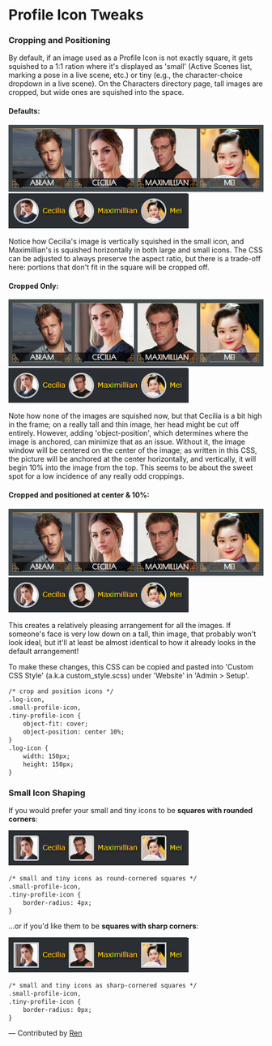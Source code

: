 # Profile Icon Tweaks

### Cropping and Positioning

By default, if an image used as a Profile Icon is not exactly square, it gets squished to a 1:1 ration where it's displayed as 'small' (Active Scenes list, marking a pose in a live scene, etc.) or tiny (e.g., the character-choice dropdown in a live scene). On the Characters directory page, tall images are cropped, but wide ones are squished into the space.

#### Defaults:

![The default positioning/ratio as of Jan 2020](log-icon-default.jpg)<br/>
![Same for the small icons](small-icon-default.jpg)

Notice how Cecilia's image is vertically squished in the small icon, and Maximillian's is squished horizontally in both large and small icons. The CSS can be adjusted to always preserve the aspect ratio, but there is a trade-off here: portions that don't fit in the square will be cropped off. 

#### Cropped Only:

![The above with only object-fit applied](log-icon-cropped.jpg)<br/>
![Same for the small icons](small-icon-cropped.jpg)

Note how none of the images are squished now, but that Cecilia is a bit high in the frame; on a really tall and thin image, her head might be cut off entirely. However, adding 'object-position', which determines where the image is anchored, can minimize that as an issue. Without it, the image window will be centered on the center of the image; as written in this CSS, the picture will be anchored at the center horizontally, and vertically, it will begin 10% into the image from the top. This seems to be about the sweet spot for a low incidence of any really odd croppings.

#### Cropped and positioned at center & 10%:

![The above also positioned with object-position](log-icon-positioned.jpg)<br/>
![Same for the small icons](small-icon-positioned.jpg)

This creates a relatively pleasing arrangement for all the images. If someone's face is very low down on a tall, thin image, that probably won't look ideal, but it'll at least be almost identical to how it already looks in the default arrangement!

To make these changes, this CSS can be copied and pasted into 'Custom CSS Style' (a.k.a custom_style.scss) under 'Website' in 'Admin > Setup'.

    /* crop and position icons */
    .log-icon,
    .small-profile-icon,
    .tiny-profile-icon {
        object-fit: cover;
        object-position: center 10%;
    }
    .log-icon {
        width: 150px;
        height: 150px;
    }

### Small Icon Shaping

If you would prefer your small and tiny icons to be **squares with rounded corners**:

![Small icons as rounded squares](small-icon-rounded-square.jpg)

    /* small and tiny icons as round-cornered squares */
    .small-profile-icon,
    .tiny-profile-icon {
        border-radius: 4px;
    }
    
...or if you'd like them to be **squares with sharp corners**:

![Small icons as sharp squares](small-icon-square.jpg)

    /* small and tiny icons as sharp-cornered squares */
    .small-profile-icon,
    .tiny-profile-icon {
        border-radius: 0px;
    }

&mdash; Contributed by [Ren](https://arescentral.aresmush.com/handle/Ren)
